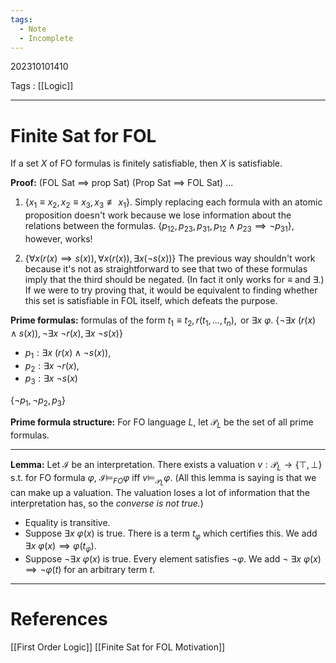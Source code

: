 ```yaml
---
tags:
  - Note
  - Incomplete
---
```

202310101410

Tags : [[Logic]]

---
# Finite Sat for FOL
If a set $X$ of FO formulas is finitely satisfiable, then $X$ is satisfiable.

**Proof:** (FOL Sat $\implies$ prop Sat)
(Prop Sat $\implies$ FOL Sat)
...

1. $\{x_{1}\equiv x_{2},x_{2}\equiv x_{3},x_{3}\not\equiv x_{1}\}$.
Simply replacing each formula with an atomic proposition doesn't work because we lose information about the relations between the formulas.
$\{p_{12},p_{23},p_{31},p_{12}\land p_{23}\implies\lnot p_{31}\}$, however, works!

2. $\{\forall x(r(x)\implies s(x)),\forall x (r(x)),\exists x (\lnot s(x))\}$
The previous way shouldn't work because it's not as straightforward to see that two of these formulas imply that the third should be negated. (In fact it only works for $\equiv$ and $\exists$.)
If we were to try proving that, it would be equivalent to finding whether this set is satisfiable in FOL itself, which defeats the purpose.

**Prime formulas:** formulas of the form $t_{1}\equiv t_{2}, r(t_{1},\dots,t_{n}),\text{ or }\exists x\ \varphi$.
$\{\lnot\exists x\ (r(x)\land s(x)),\lnot\exists x\ \lnot r(x),\exists x\ \lnot s(x)\}$

- $p_{1}:\exists x\ (r(x)\land\lnot s(x))$,
- $p_{2}:\exists x\ \lnot r(x)$,
- $p_{3}:\exists x\ \lnot s(x)$

$\{\lnot p_{1},\lnot p_{2},p_{3}\}$

**Prime formula structure:** For FO language $L$, let $\mathcal{P}_{L}$ be the set of all prime formulas.

---

**Lemma:** Let $\mathcal{I}$ be an interpretation. There exists a valuation $v:\mathcal{P}_{L}\to\{\top,\bot\}$ s.t. for FO formula $\varphi$, $\mathcal{I}\models_{FO}\varphi$ iff $v\models_{\mathcal{P}_L}\varphi$.
(All this lemma is saying is that we can make up a valuation. The valuation loses a lot of information that the interpretation has, so the *converse is not true.*)

- Equality is transitive.
- Suppose $\exists x\ \varphi(x)$ is true. There is a term $t_{\varphi}$ which certifies this. We add $\exists x\ \varphi(x)\implies\varphi(t_{\varphi})$.
- Suppose $\lnot\exists x\ \varphi(x)$ is true. Every element satisfies $\lnot\varphi$. We add $\lnot\ \exists x\ \varphi(x)\implies\lnot\varphi(t)$ for an arbitrary term $t$.

---
# References
[[First Order Logic]]
[[Finite Sat for FOL Motivation]]